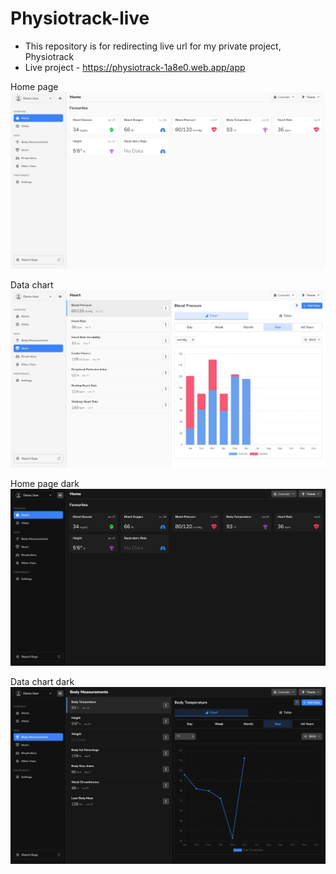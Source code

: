 # Physiotrack-live

- This repository is for redirecting live url for my private project, Physiotrack 
- Live project - https://physiotrack-1a8e0.web.app/app

Home page 
![Home page](https://github.com/YakuBrangJa/Physiotrack-live/blob/main/home_light.jpeg?raw=true)

Data chart
![Data chart](https://github.com/YakuBrangJa/Physiotrack-live/blob/main/data_chart_light.jpeg?raw=true)

Home page dark
![Home page](https://github.com/YakuBrangJa/Physiotrack-live/blob/main/home_dark.jpeg?raw=true)

Data chart dark
![Data chart](https://github.com/YakuBrangJa/Physiotrack-live/blob/main/data_chart_dark.jpeg?raw=true)
